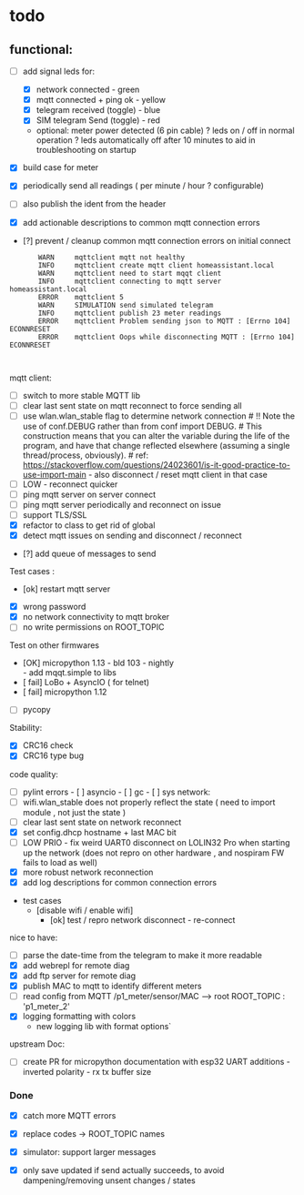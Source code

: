 # todo

## functional:
 - [ ] add signal leds for: 
      - [x] network connected - green
      - [x] mqtt connected + ping ok - yellow
      - [x] telegram received (toggle) - blue
      - [x] SIM telegram Send (toggle) - red
      - optional: meter power detected (6 pin cable)
      ? leds on / off in normal operation
      ? leds automatically off after 10 minutes to aid in troubleshooting on startup 

 - [x] build case for meter 
 - [x] periodically send all readings ( per minute / hour ? configurable)
 - [ ] also publish the ident from the header 

 - [x] add actionable descriptions to common mqtt connection errors 
 - [?] prevent / cleanup common mqtt connection errors on initial connect
 ``` log
        WARN     mqttclient mqtt not healthy
        INFO     mqttclient create mqtt client homeassistant.local
        WARN     mqttclient need to start mqqt client
        INFO     mqttclient connecting to mqtt server homeassistant.local
        ERROR    mqttclient 5
        WARN     SIMULATION send simulated telegram
        INFO     mqttclient publish 23 meter readings
        ERROR    mqttclient Problem sending json to MQTT : [Errno 104] ECONNRESET
        ERROR    mqttclient Oops while disconnecting MQTT : [Errno 104] ECONNRESET

       
```
mqtt client:  
 - [ ] switch to more stable MQTT lib
 - [ ] clear last sent state on mqtt reconnect to force sending all
 - [ ] use wlan.wlan_stable flag to determine network connection
         # !!  Note the use of conf.DEBUG rather than from conf import DEBUG. 
         # This construction means that you can alter the variable during the life of the program, and have that change reflected elsewhere (assuming a single thread/process, obviously).
         # ref: https://stackoverflow.com/questions/24023601/is-it-good-practice-to-use-import-main
        - also disconnect / reset mqtt client in that case 
 - [ ] LOW - reconnect quicker 
 - [ ] ping mqtt server on server connect
 - [ ] ping mqtt server periodically and reconnect on issue 
 - [ ] support TLS/SSL 
 - [x] refactor to class to get rid of global
 - [x] detect mqtt issues on sending and disconnect / reconnect
 - [?] add queue of messages to send 


Test cases : 
 - [ok] restart mqtt server 
 - [x] wrong password 
 - [x] no network connectivity to mqtt broker
 - [ ] no write permissions on ROOT_TOPIC

Test on other firmwares 
 - [OK] micropython 1.13 - bld 103 - nightly  
        - add mqqt.simple to libs
 - [ fail] LoBo + AsyncIO ( for telnet)
 - [ fail] micropython 1.12
 - [ ] pycopy


Stability:
 - [x] CRC16 check
 - [x] CRC16 type bug 

code quality:
 - [ ] pylint errors 
        - [ ] asyncio
        - [ ] gc
        - [ ] sys
network:
- [ ] wifi.wlan_stable does not properly reflect the state ( need to import module , not just the state )
- [ ] clear last sent state on network reconnect
- [x] set config.dhcp hostname + last MAC bit 
- [ ] LOW PRIO - fix weird UART0 disconnect on LOLIN32 Pro when starting up the network (does not repro on other hardware , and nospiram FW fails to load as well)
- [x] more robust network reconnection 
- [x] add log descriptions for common connection errors
- test cases 
  - [disable wifi / enable wifi]
    - [ok] test / repro network disconnect - re-connect 


nice to have:
 - [ ] parse the date-time from the telegram to make it more readable 
 - [x] add webrepl for remote diag
 - [x] add ftp server for remote diag
 - [x] publish MAC to mqtt to identify different meters
 - [ ] read config from MQTT /p1_meter/sensor/MAC --> root ROOT_TOPIC : 'p1_meter_2'
 - [x] logging formatting with colors 
      - new logging lib with format options`


upstream Doc:
 - [ ] create PR for micropython documentation with esp32 UART additions
        - inverted polarity
        - rx tx buffer size

### Done
- [x] catch more MQTT errors
- [x] replace codes -> ROOT_TOPIC names 
- [x] simulator:  support larger messages 
- [x] only save updated if send actually succeeds, to avoid dampening/removing unsent changes / states  

